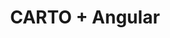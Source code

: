 ---
title: CARTO + Angular
description: "Build applications using CARTO & Angular."
icon: "/img/icons/angular.png"

url: angular
indexPage: "getting-started.md"

menu:
  - title: "Getting Started"
  - title: "Whats New"
---